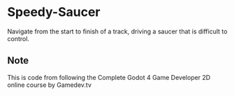 # Speedy-Saucer
Navigate from the start to finish of a track, driving a saucer that is difficult to control.

## Note
This is code from following the Complete Godot 4 Game Developer 2D online course by Gamedev.tv

